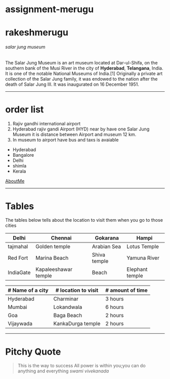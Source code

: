 # assignment-merugu
# rakeshmerugu
###### salar jung museum
The Salar Jung Museum is an art museum located at Dar-ul-Shifa, on the southern bank of the Musi River in the city of **Hyderabad**, **Telangana**, India. It is one of the notable National Museums of India.[1] Originally a private art collection of the Salar Jung family, it was endowed to the nation after the death of Salar Jung III. It was inaugurated on 16 December 1951.

*** 
# order list 
1. Rajiv gandhi international airport
2. Hyderabad rajiv gandi Airport (HYD) near by have one Salar Jung Museum it is distance between Airport and museum 12 km.
3. In museum to airport have bus and taxs is avaiable

*  Hyderabad 
*  Bangalore
*  Delhi
*  shimla
*  Kerala
 
 [AboutMe](AboutMe.md)
 
 ***
 # Tables

 The tables below tells about the location to visit them when you go to those cities



| Delhi | Chennai | Gokarana | Hampi |
| ---   | ---     | ---   | ---      |
| tajmahal | Golden temple | Arabian Sea| Lotus Temple |
| Red Fort | Marina Beach  | Shiva temple | Yamuna River |
|IndiaGate | Kapaleeshawar temple | Beach | Elephant temple |


|  # Name of a city | # location to visit | # amount of time |
|  ---            | ---               | ---            |
| Hyderabad       | Charminar         | 3 hours        |
| Mumbai          | Lokandwala        | 6 hours        |
| Goa             | Baga Beach        | 2 hours        |
| Vijaywada       | KankaDurga temple | 2 hours        |

***
# Pitchy Quote

> This is the way to success
> All power is within you;you can do anything and everything
*swami vivekanada* 
